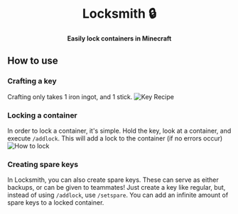 <div align="center">

# Locksmith 🔒

**Easily lock containers in Minecraft**
 
</div>

## How to use

### Crafting a key
Crafting only takes 1 iron ingot, and 1 stick.
![Key Recipe](https://cdn.upload.systems/uploads/nhv8sooY.png)

### Locking a container
In order to lock a container, it's simple. Hold the key, look at a container, and execute `/addlock`. This will add a lock to the container (if no errors occur)
![How to lock](https://cdn.upload.systems/uploads/ASz3GPLy.gif)

### Creating spare keys
In Locksmith, you can also create spare keys. These can serve as either backups, or can be given to teammates! Just create a key like regular, but, instead of using `/addlock`, use `/setspare`. You can add an infinite amount of spare keys to a locked container.
